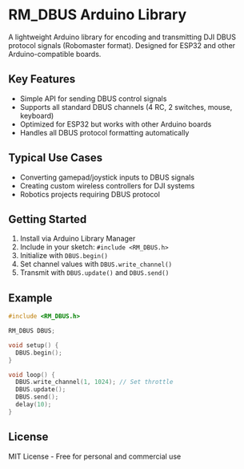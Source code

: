 # RM_DBUS Arduino Library

A lightweight Arduino library for encoding and transmitting DJI DBUS protocol signals (Robomaster format). Designed for ESP32 and other Arduino-compatible boards.

## Key Features

- Simple API for sending DBUS control signals
- Supports all standard DBUS channels (4 RC, 2 switches, mouse, keyboard)
- Optimized for ESP32 but works with other Arduino boards
- Handles all DBUS protocol formatting automatically

## Typical Use Cases

- Converting gamepad/joystick inputs to DBUS signals
- Creating custom wireless controllers for DJI systems
- Robotics projects requiring DBUS protocol

## Getting Started

1. Install via Arduino Library Manager
2. Include in your sketch: `#include <RM_DBUS.h>`
3. Initialize with `DBUS.begin()`
4. Set channel values with `DBUS.write_channel()`
5. Transmit with `DBUS.update()` and `DBUS.send()`

## Example

```cpp
#include <RM_DBUS.h>

RM_DBUS DBUS;

void setup() {
  DBUS.begin();
}

void loop() {
  DBUS.write_channel(1, 1024); // Set throttle
  DBUS.update();
  DBUS.send();
  delay(10);
}
```

## License

MIT License - Free for personal and commercial use